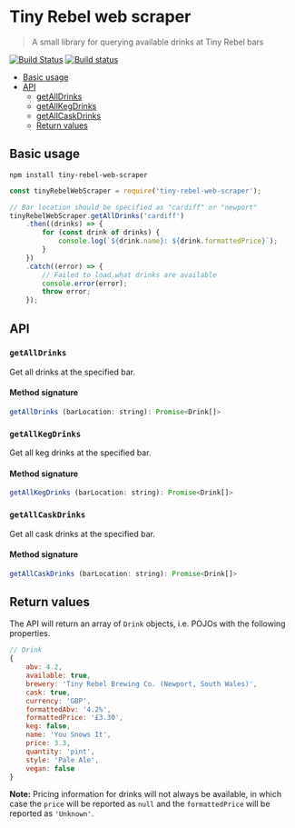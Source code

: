 # Tiny Rebel web scraper

> A small library for querying available drinks at Tiny Rebel bars

[![Build Status](https://travis-ci.org/TomSeldon/tiny-rebel-web-scraper.svg?branch=master)](https://travis-ci.org/TomSeldon/tiny-rebel-web-scraper)
[![Build status](https://ci.appveyor.com/api/projects/status/pi4ja5d7uchwg2c7/branch/master?svg=true)](https://ci.appveyor.com/project/TomSeldon/tiny-rebel-web-scraper/branch/master)

- [Basic usage](#basic-usage)
- [API](#api)
  - [getAllDrinks](#getalldrinks)
  - [getAllKegDrinks](#getallkegdrinks)
  - [getAllCaskDrinks](#getallcaskdrinks)
  - [Return values](#return-values)

## Basic usage

`npm install tiny-rebel-web-scraper`

```javascript
const tinyRebelWebScraper = require('tiny-rebel-web-scraper');

// Bar location should be specified as "cardiff" or "newport"
tinyRebelWebScraper.getAllDrinks('cardiff')
    .then((drinks) => {
        for (const drink of drinks) {
            console.log(`${drink.name}: ${drink.formattedPrice}`);
        }
    })
    .catch((error) => {
        // Failed to load what drinks are available
        console.error(error);
        throw error;
    });
```

## API

### `getAllDrinks`

Get all drinks at the specified bar.

#### Method signature

```javascript
getAllDrinks (barLocation: string): Promise<Drink[]>
```

### `getAllKegDrinks`

Get all keg drinks at the specified bar.

#### Method signature

```javascript
getAllKegDrinks (barLocation: string): Promise<Drink[]>
```

### `getAllCaskDrinks`

Get all cask drinks at the specified bar.

#### Method signature

```javascript
getAllCaskDrinks (barLocation: string): Promise<Drink[]>
```

## Return values

The API will return an array of `Drink` objects, i.e. POJOs with the following properties.

```javascript
// Drink
{
    abv: 4.2,
    available: true,
    brewery: 'Tiny Rebel Brewing Co. (Newport, South Wales)',
    cask: true,
    currency: 'GBP',
    formattedAbv: '4.2%',
    formattedPrice: '£3.30',
    keg: false,
    name: 'You Snows It',
    price: 3.3,
    quantity: 'pint',
    style: 'Pale Ale',
    vegan: false
}
```

**Note:** Pricing information for drinks will not always be available, in which case the `price` will be reported as `null`
and the `formattedPrice` will be reported as `'Unknown'`.
